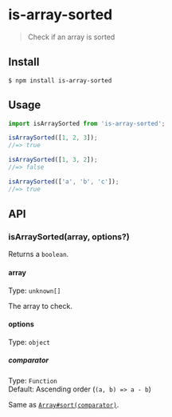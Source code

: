 # is-array-sorted

> Check if an array is sorted

## Install

```
$ npm install is-array-sorted
```

## Usage

```js
import isArraySorted from 'is-array-sorted';

isArraySorted([1, 2, 3]);
//=> true

isArraySorted([1, 3, 2]);
//=> false

isArraySorted(['a', 'b', 'c']);
//=> true
```

## API

### isArraySorted(array, options?)

Returns a `boolean`.

#### array

Type: `unknown[]`

The array to check.

#### options

Type: `object`

##### comparator

Type: `Function`\
Default: Ascending order (`(a, b) => a - b`)

Same as [`Array#sort(comparator)`](https://developer.mozilla.org/en/docs/Web/JavaScript/Reference/Global_Objects/Array/sort#Description).

